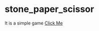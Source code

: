 # stone_paper_scissor
It is a simple game
[Click Me](https://neha13singh.github.io/stone_paper_scissor/)

